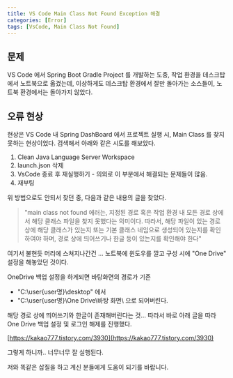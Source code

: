 ```yaml
---
title: VS Code Main Class Not Found Exception 해결
categories: [Error]
tags: [VsCode, Main Class Not Found]
---
```


## 문제

VS Code 에서 Spring Boot Gradle Project 를 개발하는 도중, 작업 환경을 데스크탑에서 노트북으로 옮겼는데, 이상하게도 데스크탑 환경에서 잘만 돌아가는 소스들이, 노트북 환경에서는 돌아가지 않았다.

## 오류 현상

현상은 VS Code 내 Spring DashBoard 에서 프로젝트 실행 시, Main Class 를 찾지 못하는 현상이었다. 검색해서 아래와 같은 시도를 해보았다.

1. Clean Java Language Server Workspace
2. launch.json 삭제
3. VsCode 종료 후 재실행하기 - 의외로 이 부분에서 해결되는 문제들이 많음.
4. 재부팅

위 방법으로도 안되서 찾던 중, 다음과 같은 내용의 글을 찾았다.

> "main class not found 에러는, 지정된 경로 혹은 작업 환경 내 모든 경로 상에서 해당 클래스 파일을 찾지 못했다는 의미이다. 따라서, 해당 파일이 있는 경로 상에 해당 클래스가 있는지 또는 기본 클래스 네임으로 생성되어 있는지를 확인하여야 하며, 경로 상에 띄어쓰기나 한글 등이 있는지를 확인해야 한다"

여기서 불현듯 머리에 스쳐지나간건 ... 노트북에 윈도우를 깔고 구성 시에 "One Drive" 설정을 해놓았던 것이다.

OneDrive 백업 설정을 하게되면 바탕화면의 경로가 기존

- "C:\user\{user명}\desktop\" 에서
- "C:\user\{user명}\One Drive\바탕 화면\ 으로 되어버린다.

해당 경로 상에 띄어쓰기와 한글이 존재해버린다는 것... 따라서 바로 아래 글을 따라 One Drive 백업 설정 및 로그인 해제를 진행했다.

[https://kakao777.tistory.com/3930﻿](https://kakao777.tistory.com/3930)

그렇게 하니까.. 너무너무 잘 실행된다.

저와 똑같은 삽질을 하고 계신 분들에게 도움이 되기를 바랍니다.
